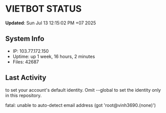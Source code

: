 # VIETBOT STATUS
**Updated**: Sun Jul 13 12:15:02 PM +07 2025

## System Info
- IP: 103.77.172.150
- Uptime: up 1 week, 16 hours, 2 minutes
- Files: 42687

## Last Activity

to set your account's default identity.
Omit --global to set the identity only in this repository.

fatal: unable to auto-detect email address (got 'root@vinh3690.(none)')
